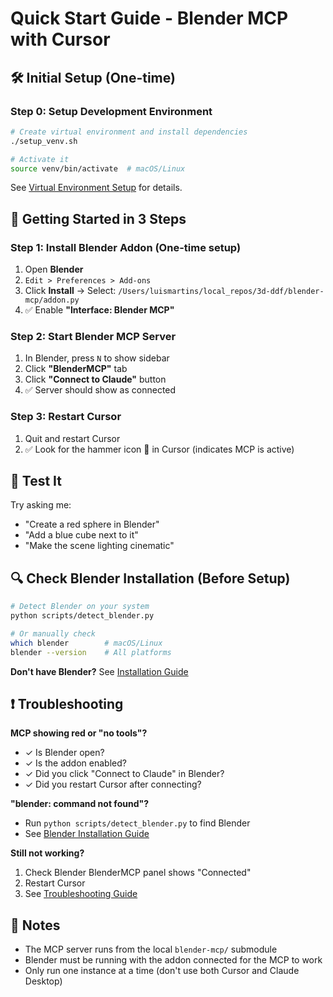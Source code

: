 # Quick Start Guide - Blender MCP with Cursor

## 🛠️ Initial Setup (One-time)

### Step 0: Setup Development Environment
```bash
# Create virtual environment and install dependencies
./setup_venv.sh

# Activate it
source venv/bin/activate  # macOS/Linux
```

See [Virtual Environment Setup](docs/setup/VENV_SETUP.md) for details.

## 🚀 Getting Started in 3 Steps

### Step 1: Install Blender Addon (One-time setup)
1. Open **Blender**
2. `Edit > Preferences > Add-ons`
3. Click **Install** → Select: `/Users/luismartins/local_repos/3d-ddf/blender-mcp/addon.py`
4. ✅ Enable **"Interface: Blender MCP"**

### Step 2: Start Blender MCP Server
1. In Blender, press `N` to show sidebar
2. Click **"BlenderMCP"** tab
3. Click **"Connect to Claude"** button
4. ✅ Server should show as connected

### Step 3: Restart Cursor
1. Quit and restart Cursor
2. ✅ Look for the hammer icon 🔨 in Cursor (indicates MCP is active)

## 🎯 Test It

Try asking me:
- "Create a red sphere in Blender"
- "Add a blue cube next to it"
- "Make the scene lighting cinematic"

## 🔍 Check Blender Installation (Before Setup)

```bash
# Detect Blender on your system
python scripts/detect_blender.py

# Or manually check
which blender        # macOS/Linux
blender --version    # All platforms
```

**Don't have Blender?** See [Installation Guide](docs/setup/blender-installation.md)

## ❗ Troubleshooting

**MCP showing red or "no tools"?**
- ✓ Is Blender open?
- ✓ Is the addon enabled?
- ✓ Did you click "Connect to Claude" in Blender?
- ✓ Did you restart Cursor after connecting?

**"blender: command not found"?**
- Run `python scripts/detect_blender.py` to find Blender
- See [Blender Installation Guide](docs/setup/blender-installation.md)

**Still not working?**
1. Check Blender BlenderMCP panel shows "Connected"
2. Restart Cursor
3. See [Troubleshooting Guide](docs/setup/troubleshooting.md)

## 📝 Notes

- The MCP server runs from the local `blender-mcp/` submodule
- Blender must be running with the addon connected for the MCP to work
- Only run one instance at a time (don't use both Cursor and Claude Desktop)
